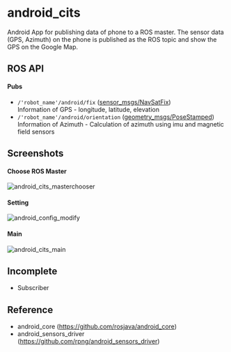 # android_cits

Android App for publishing data of phone to a ROS master. 
The sensor data (GPS, Azimuth) on the phone is published as the ROS topic and show the GPS on the Google Map.

## ROS API
#### Pubs
* ```/'robot_name'/android/fix``` ([sensor_msgs/NavSatFix](http://docs.ros.org/en/melodic/api/sensor_msgs/html/msg/NavSatFix.html))  
  Information of GPS - longitude, latitude, elevation
* ```/'robot_name'/android/orientation``` ([geometry_msgs/PoseStamped](http://docs.ros.org/en/noetic/api/geometry_msgs/html/msg/PoseStamped.html))
  Information of Azimuth - Calculation of azimuth using imu and magnetic field sensors
  
## Screenshots
#### Choose ROS Master
![android_cits_masterchooser](https://user-images.githubusercontent.com/31130917/203456917-3aa2c87d-956b-4ce8-8cc9-487450f0e5f8.png)

#### Setting
![android_config_modify](https://user-images.githubusercontent.com/31130917/208560631-b90a506d-ab18-46f4-859e-796b116ea2f2.png)

#### Main
![android_cits_main](https://user-images.githubusercontent.com/31130917/203457054-ea52f957-535a-4d4f-8ecf-d25f7f1871f7.png)

## Incomplete
* Subscriber

## Reference
* android_core (https://github.com/rosjava/android_core)
* android_sensors_driver (https://github.com/rpng/android_sensors_driver)
